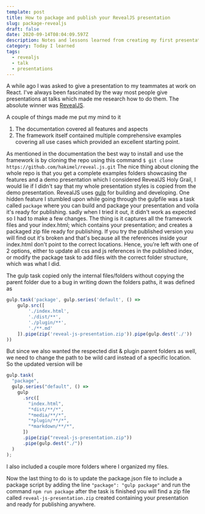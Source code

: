```yaml
---
template: post
title: How to package and publish your RevealJS presentation
slug: package-revealjs
draft: false
date: 2020-09-14T08:04:09.597Z
description: Notes and lessons learned from creating my first presentation with RevealJS
category: Today I learned
tags:
  - revealjs
  - talk
  - presentations
---
```

A while ago I was asked to give a presentation to my teammates at work on React. I've always been fascinated by the way most people give presentations at talks which made me research how to do them. The absolute winner was [RevealJS](https://revealjs.com/). 

A couple of things made me put my mind to it

1. The documentation covered all features and aspects 
2. The framework itself contained multiple comprehensive examples covering all use cases which provided an excellent starting point.

As mentioned in the documentation the best way to install and use the framework is by cloning the repo using this command 
`$ git clone https://github.com/hakimel/reveal.js.git`
The nice thing about cloning the whole repo is that you get a complete examples folders showcasing the features and a demo presentation which I considered RevealJS Holy Grail, I would lie if I didn't say that my whole presentation styles is copied from the demo presentation. 
RevealJS uses [gulp](https://gulpjs.com/) for building and developing.
One hidden feature I stumbled upon while going through the gulpfile was a task called `package` where you can build and package your presentation and voila it's ready for publishing. sadly when I tried it out, it didn't work as expected so I had to make a few changes. The thing is it captures all the framework files and your index.html; which contains your presentation; and creates a packaged zip file ready for publishing. If you try the published version you will find out it's broken and that's because all the references inside your index.html don't point to the correct locations. Hence, you're left with one of 2 options, either to update all css and js references in the published index, or modify the package task to add files with the correct folder structure, which was what I did. 

The gulp task copied only the internal files/folders without copying the parent folder due to a bug in writing down the folders paths, it was defined as 

```javascript
gulp.task('package', gulp.series('default', () =>
    gulp.src([
        './index.html',
        './dist/**',
        './plugin/**',
        './**.md'
    ]).pipe(zip('reveal-js-presentation.zip')).pipe(gulp.dest('./'))
))
```
But since we also wanted the respected dist & plugin parent folders as well, we need to change the path to be wild card instead of a specific location. So the updated version will be 

```javascript
gulp.task(
  "package",
  gulp.series("default", () =>
    gulp
      .src([
        "index.html",
        "*dist/**/*",
        "*media/**/*",
        "*plugin/**/*",
        "*markdown/**/*",
      ])
      .pipe(zip("reveal-js-presentation.zip"))
      .pipe(gulp.dest("./"))
  )
);
```
I also included a couple more folders where I organized my files.

Now the last thing to do is to update the package.json file to include a package script by adding the line `"package": "gulp package"` and run the command `npm run package` after the task is finished you will find a zip file called `reveal-js-presentation.zip` created containing your presentation and ready for publishing anywhere.
